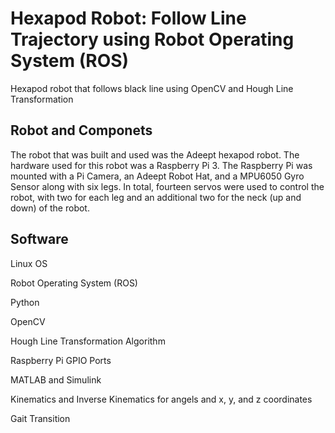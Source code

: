 # Hexapod Robot: Follow Line Trajectory using Robot Operating System (ROS)
Hexapod robot that follows black line using OpenCV and Hough Line Transformation

## Robot and Componets
The robot that was built and used was the Adeept hexapod robot.
The hardware used for this robot was a Raspberry Pi 3. 
The Raspberry Pi was mounted with a Pi Camera, an Adeept Robot Hat, and a MPU6050 Gyro Sensor along with six legs.
In total, fourteen servos were used to control the robot, with two for each leg and an additional two for the neck (up and down) of the robot.

## Software
Linux OS

Robot Operating System (ROS)

Python

OpenCV

Hough Line Transformation Algorithm

Raspberry Pi GPIO Ports

MATLAB and Simulink

Kinematics and Inverse Kinematics for angels and x, y, and z coordinates

Gait Transition
